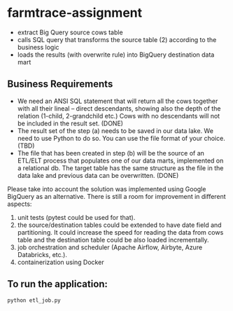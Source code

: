 # farmtrace-assignment
* extract Big Query source cows table 
* calls SQL query that transforms the source table (2) according to the business logic 
* loads the results (with overwrite rule) into BigQuery destination data mart

## Business Requirements

* We need an ANSI SQL statement that will return all the cows together with all their lineal – direct
descendants, showing also the depth of the relation (1-child, 2-grandchild etc.) Cows with no
descendants will not be included in the result set. (DONE)
* The result set of the step (a) needs to be saved in our data lake. We need to use Python to do so.
You can use the file format of your choice. (TBD)
* The file that has been created in step (b) will be the source of an ETL/ELT process that populates
one of our data marts, implemented on a relational db. The target table has the same structure as
the file in the data lake and previous data can be overwritten. (DONE)

Please take into account the solution was implemented using Google BigQuery as an alternative.
There is still a room for improvement in different aspects: 
1. unit tests (pytest could be used for that).
2. the source/destination tables could be extended to have date field and partitioning. It could increase the speed for reading the data from cows table and the destination table could be also loaded incrementally.
3. job orchestration and scheduler (Apache Airflow, Airbyte, Azure Databricks, etc.).
4. containerization using Docker

## To run the application:

```bash
python etl_job.py
```
